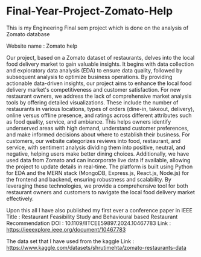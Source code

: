 # Final-Year-Project-Zomato-Help
This is my Engineering Final sem project which is done on the analysis of Zomato database

Website name : Zomato help

Our project, based on a Zomato dataset of restaurants, delves into the local food delivery market to gain
valuable insights. It begins with data collection and exploratory data analysis (EDA) to ensure data quality,
followed by subsequent analysis to optimize business operations. By providing actionable data-driven
insights, our project aims to enhance the local food delivery market's competitiveness and customer
satisfaction. For new restaurant owners, we address the lack of comprehensive market analysis tools by
offering detailed visualizations. These include the number of restaurants in various locations, types of
orders (dine-in, takeout, delivery), online versus offline presence, and ratings across different attributes
such as food quality, service, and ambiance. This helps owners identify underserved areas with high
demand, understand customer preferences, and make informed decisions about where to establish their
business. For customers, our website categorizes reviews into food, restaurant, and service, with sentiment
analysis dividing them into positive, neutral, and negative, helping users make better dining choices.
Additionally, we have used data from Zomato and can incorporate live data if available, allowing the
project to update details in real-time. The platform is built using Python for EDA and the MERN stack
(MongoDB, Express.js, React.js, Node.js) for the frontend and backend, ensuring robustness and
scalability. By leveraging these technologies, we provide a comprehensive tool for both restaurant owners
and customers to navigate the local food delivery market effectively.

Upon this all I have also published my first ever a conference paper in IEEE
Title : Restaurant Feasibility Study and Behavioural based Restaurant Recommendation
DOI : 10.1109/IITCEE59897.2024.10467783 
Link : https://ieeexplore.ieee.org/document/10467783

The data set that I have used from the kaggle
Link : https://www.kaggle.com/datasets/shrutimehta/zomato-restaurants-data
